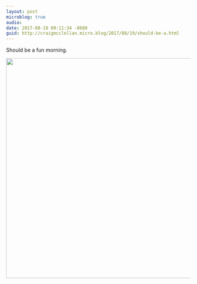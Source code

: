 ```yaml
---
layout: post
microblog: true
audio: 
date: 2017-08-19 09:11:34 -0600
guid: http://craigmcclellan.micro.blog/2017/08/19/should-be-a.html
---
```

Should be a fun morning.

<img src="http://craigmcclellan.com/uploads/2017/04f1d410fd.jpg" width="600" height="600" />
